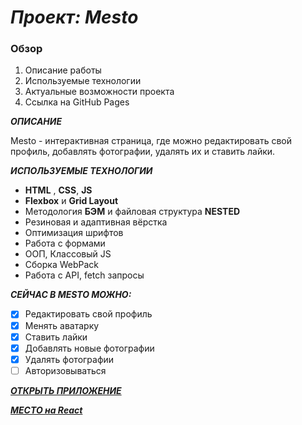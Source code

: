 # **_Проект: Mesto_**

### **Обзор**

1. Описание работы
2. Используемые технологии
3. Актуальные возможности проекта
4. Ссылка на GitHub Pages

**_ОПИСАНИЕ_**

Mesto - интерактивная страница, где можно редактировать свой профиль, добавлять фотографии, удалять их и ставить лайки.

**_ИСПОЛЬЗУЕМЫЕ ТЕХНОЛОГИИ_**

- **HTML** , **CSS**, **JS**
- **Flexbox** и **Grid Layout**
- Методология **БЭМ** и файловая структура **NESTED**
- Резиновая и адаптивная вёрстка
- Оптимизация шрифтов
- Работа с формами
- ООП, Классовый JS
- Сборка WebPack
- Работа с API, fetch запросы

**_СЕЙЧАС В MESTO МОЖНО:_**

- [x] Редактировать свой профиль
- [x] Менять аватарку
- [x] Ставить лайки
- [x] Добавлять новые фотографии
- [x] Удалять фотографии
- [ ] Авторизовываться

**_[ОТКРЫТЬ ПРИЛОЖЕНИЕ](https://egoryan8.github.io/mesto/)_**

**_[МЕСТО на React](https://github.com/egoryan8/mesto-react)_**
